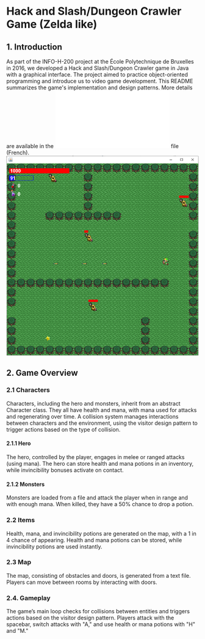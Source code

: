 # Hack and Slash/Dungeon Crawler Game (Zelda like)
## 1. Introduction
As part of the INFO-H-200 project at the École Polytechnique de Bruxelles in 2016, we developed a Hack and Slash/Dungeon Crawler game in Java with a graphical interface. The project aimed to practice object-oriented programming and introduce us to video game development. This README summarizes the game's implementation and design patterns. More details are available in the ![rapport-info.pdf](docs/rapport-info.pdf) file (French).
![Game demo](docs/zelda.png)

## 2. Game Overview
### 2.1 Characters
Characters, including the hero and monsters, inherit from an abstract Character class. They all have health and mana, with mana used for attacks and regenerating over time. A collision system manages interactions between characters and the environment, using the visitor design pattern to trigger actions based on the type of collision.

#### 2.1.1 Hero
The hero, controlled by the player, engages in melee or ranged attacks (using mana). The hero can store health and mana potions in an inventory, while invincibility bonuses activate on contact.

#### 2.1.2 Monsters
Monsters are loaded from a file and attack the player when in range and with enough mana. When killed, they have a 50% chance to drop a potion.

### 2.2 Items
Health, mana, and invincibility potions are generated on the map, with a 1 in 4 chance of appearing. Health and mana potions can be stored, while invincibility potions are used instantly.

### 2.3 Map
The map, consisting of obstacles and doors, is generated from a text file. Players can move between rooms by interacting with doors.

### 2.4. Gameplay
The game’s main loop checks for collisions between entities and triggers actions based on the visitor design pattern. Players attack with the spacebar, switch attacks with "A," and use health or mana potions with "H" and "M."